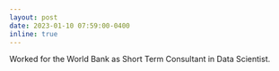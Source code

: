 ```yaml
---
layout: post
date: 2023-01-10 07:59:00-0400
inline: true
---
```


Worked for the World Bank as Short Term Consultant in Data Scientist.